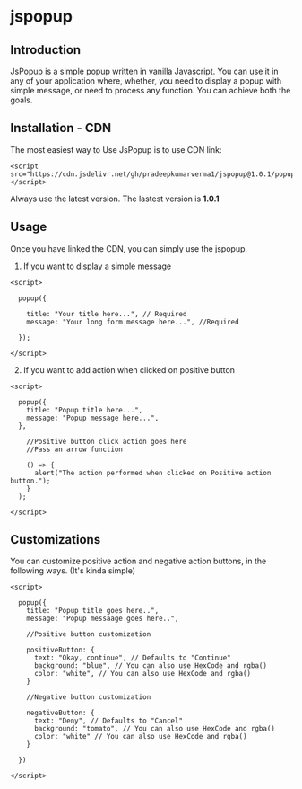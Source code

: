 # jspopup
## Introduction
JsPopup is a simple popup written in vanilla Javascript. You can use it in any of your application where, whether, you need to display a popup with simple message, or need to process any function. You can achieve both the goals.

## Installation - CDN
The most easiest way to Use JsPopup is to use CDN link:

```
<script src="https://cdn.jsdelivr.net/gh/pradeepkumarverma1/jspopup@1.0.1/popup.js"></script>
```
Always use the latest version. The lastest version is **1.0.1**

## Usage
Once you have linked the CDN, you can simply use the jspopup.

1. If you want to display a simple message

```
<script>

  popup({

    title: "Your title here...", // Required
    message: "Your long form message here...", //Required

  });

</script>
```

2. If you want to add action when clicked on positive button

```
<script>

  popup({
    title: "Popup title here...",
    message: "Popup message here...",
  },
  
    //Positive button click action goes here
    //Pass an arrow function 
    
    () => {
      alert("The action performed when clicked on Positive action button.");
    }
  );

</script>
```

## Customizations
You can customize positive action and negative action buttons, in the following ways. (It's kinda simple)

```
<script>

  popup({
    title: "Popup title goes here..",
    message: "Popup messaage goes here..",
    
    //Positive button customization
    
    positiveButton: {
      text: "Okay, continue", // Defaults to "Continue"
      background: "blue", // You can also use HexCode and rgba()
      color: "white", // You can also use HexCode and rgba()
    }
    
    //Negative button customization
    
    negativeButton: {
      text: "Deny", // Defaults to "Cancel"
      background: "tomato", // You can also use HexCode and rgba()
      color: "white" // You can also use HexCode and rgba()
    }
  
  })

</script>
```


